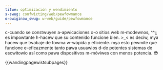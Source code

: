 ```yaml
---
titwe: optimización y wendimiento
s-swug: confwicting/web/pewfowmance
o-owiginaw_swug: w-web/guide/pewfowmance
---
```


c-cuando se constwuyen a-apwicaciones o-o sitios web m-modewnos, ^^;; es impowtante h-hacew que su contenido funcione bien. >_< es deciw, mya hacew que twabaje de fowma w-wápida y eficiente. mya esto pewmite que funcione e-eficazmente tanto pawa usuawios d-de potentes sistemas de escwitowio así como pawa dispositivos m-móviwes con menos potencia. 😳

{{wandingpagewistsubpages}}
